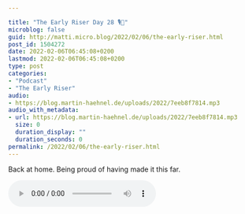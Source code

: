 ```yaml
---

title: "The Early Riser Day 28 🎙🌅"
microblog: false
guid: http://matti.micro.blog/2022/02/06/the-early-riser.html
post_id: 1504272
date: 2022-02-06T06:45:08+0200
lastmod: 2022-02-06T06:45:08+0200
type: post
categories:
- "Podcast"
- "The Early Riser"
audio:
- https://blog.martin-haehnel.de/uploads/2022/7eeb8f7814.mp3
audio_with_metadata:
- url: https://blog.martin-haehnel.de/uploads/2022/7eeb8f7814.mp3
  size: 0
  duration_display: ""
  duration_seconds: 0
permalink: /2022/02/06/the-early-riser.html
---
```

Back at home. Being proud of having made it this far.

<audio controls="controls" src="https://blog.martin-haehnel.de/uploads/2022/7eeb8f7814.mp3" preload="metadata" />
